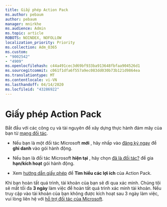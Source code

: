 ```yaml
---
title: Giấy phép Action Pack
ms.author: pebaum
author: pebaum
manager: mnirkhe
ms.audience: Admin
ms.topic: article
ROBOTS: NOINDEX, NOFOLLOW
localization_priority: Priority
ms.collection: Adm_O365
ms.custom:
- "9002542"
- "4909"
ms.openlocfilehash: c44a491cec3d69bf933ba913648fbfaa904526d1
ms.sourcegitcommit: c061f1dfa6f557a9ec083dd030b73b121d9864ea
ms.translationtype: MT
ms.contentlocale: vi-VN
ms.lasthandoff: 04/14/2020
ms.locfileid: "43286922"
---
```

# <a name="action-pack-licenses"></a>Giấy phép Action Pack

Bắt đầu với các công cụ và tài nguyên để xây dựng thực hành đám mây của bạn từ [mạng đối tác](https://aka.ms/MPNActionPack).

- Nếu bạn là một đối tác Microsoft **mới** , hãy nhấp vào [đăng ký ngay](https://aka.ms/MPNActionPackNew) để **ghi danh** vào gói hành động.

- Nếu bạn là đối tác Microsoft **hiện tại** , hãy chọn [đã là đối tác?](https://aka.ms/MPNActionPackExisting) để gia **hạn/kích hoạt** gói hành động. 

- Xem [hướng dẫn giấy phép](https://aka.ms/MPNActionPackGuide) để **Tìm hiểu các lợi ích** của Action Pack. 

Khi bạn hoàn tất quá trình, tài khoản của bạn sẽ đi qua xác minh. Chúng tôi sẽ mất tối đa **3 ngày** làm việc để hoàn tất quá trình xác minh tài khoản. Nếu truy cập vào tài khoản của bạn không được kích hoạt sau 3 ngày làm việc, vui lòng liên hệ với [hỗ trợ đối tác của Microsoft](https://aka.ms/MPNActionPackSupport). 

